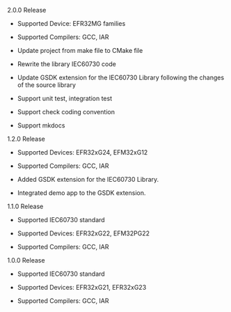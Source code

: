 2.0.0 Release

   - Supported Device: EFR32MG families

   - Supported Compilers: GCC, IAR

   - Update project from make file to CMake file

   - Rewrite the library IEC60730 code

   - Update GSDK extension for the IEC60730 Library following the changes of the source library

   - Support unit test, integration test

   - Support check coding convention

   - Support mkdocs

1.2.0 Release

   - Supported Devices: EFR32xG24, EFM32xG12

   - Supported Compilers: GCC, IAR

   - Added GSDK extension for the IEC60730 Library.

   - Integrated demo app to the GSDK extension.

1.1.0 Release

   - Supported IEC60730 standard

   - Supported Devices: EFR32xG22, EFM32PG22

   - Supported Compilers: GCC, IAR

1.0.0 Release

   - Supported IEC60730 standard

   - Supported Devices: EFR32xG21, EFR32xG23

   - Supported Compilers: GCC, IAR

